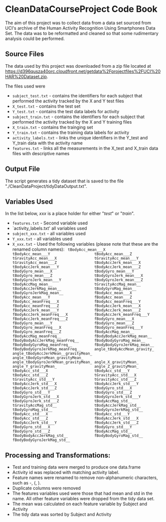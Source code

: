 # CleanDataCourseProject Code Book
The aim of this project was to collect data from a data set sourced from UCI's archive of the Human Activity Recognition Using Smartphones Data Set. The data was to be reformatted and cleaned so that some rudimentary analysis could be performed.

## Source Files
The data used by this project was downloaded from a zip file located at https://d396qusza40orc.cloudfront.net/getdata%2Fprojectfiles%2FUCI%20HAR%20Dataset.zip.

The files used were
* `subject_test.txt` - contains the identifiers for each subject that performed the activity tracked by the X and Y test files
* `X_test.txt` - contains the test set 
* `Y_test.txt` - contains the test data labels for activity
* `subject_train.txt` - contains the identifiers for each subject that performed the activity tracked by the X and Y training files
* `X_train.txt` - contains the trainging set 
* `Y_train.txt` - contains the training data labels for activity
* `activity_labels.txt` - links the unique identifiers in the Y_test and Y_train data with the activity name
* `features.txt` - links all the measurements in the X_test and X_train data files with descriptive names

## Output File
The script generates a tidy dataset that is saved to the file "./CleanDataProject/tidyDataOutput.txt".
 
## Variables Used

In the list below, _xxx_ is a place holder for either "_test_" or "_train_".
* `features.txt` - Second variable used
* `activity_labels.txt' all variables used
* `subject_xxx.txt` - all variables used
* `Y_xxx.txt` - all variables used
* `X_xxx.txt` - Used the following variables (please note that these are the renamed column names):
`
tBodyAcc_mean___X					 tBodyAcc_mean___Y                   
tBodyAcc_mean___Z
tGravityAcc_mean___X                 tGravityAcc_mean___Y                 tGravityAcc_mean___Z                
tBodyAccJerk_mean___X                tBodyAccJerk_mean___Y                tBodyAccJerk_mean___Z                tBodyGyro_mean___X                  
tBodyGyro_mean___Y                   tBodyGyro_mean___Z                   tBodyGyroJerk_mean___X               tBodyGyroJerk_mean___Y              
tBodyGyroJerk_mean___Z               tBodyAccMag_mean__                   tGravityAccMag_mean__                tBodyAccJerkMag_mean__              
tBodyGyroMag_mean__                  tBodyGyroJerkMag_mean__              fBodyAcc_mean___X                    fBodyAcc_mean___Y                   
fBodyAcc_mean___Z                    fBodyAcc_meanFreq___X                fBodyAcc_meanFreq___Y                fBodyAcc_meanFreq___Z               
fBodyAccJerk_mean___X                fBodyAccJerk_mean___Y                fBodyAccJerk_mean___Z                fBodyAccJerk_meanFreq___X           
fBodyAccJerk_meanFreq___Y            fBodyAccJerk_meanFreq___Z            fBodyGyro_mean___X                   fBodyGyro_mean___Y                  
fBodyGyro_mean___Z                   fBodyGyro_meanFreq___X               fBodyGyro_meanFreq___Y               fBodyGyro_meanFreq___Z              
fBodyAccMag_mean__                   fBodyAccMag_meanFreq__               fBodyBodyAccJerkMag_mean__           fBodyBodyAccJerkMag_meanFreq__      
fBodyBodyGyroMag_mean__              fBodyBodyGyroMag_meanFreq__          fBodyBodyGyroJerkMag_mean__          fBodyBodyGyroJerkMag_meanFreq__     
angle_tBodyAccMean_gravity_          angle_tBodyAccJerkMean__gravityMean_ angle_tBodyGyroMean_gravityMean_     angle_tBodyGyroJerkMean_gravityMean_
angle_X_gravityMean_                 angle_Y_gravityMean_                 angle_Z_gravityMean_                 tBodyAcc_std___X                    
tBodyAcc_std___Y                     tBodyAcc_std___Z                     tGravityAcc_std___X                  tGravityAcc_std___Y                 
tGravityAcc_std___Z                  tBodyAccJerk_std___X                 tBodyAccJerk_std___Y                 tBodyAccJerk_std___Z                
tBodyGyro_std___X                    tBodyGyro_std___Y                    tBodyGyro_std___Z                    tBodyGyroJerk_std___X               
tBodyGyroJerk_std___Y                tBodyGyroJerk_std___Z                tBodyAccMag_std__                    tGravityAccMag_std__                
tBodyAccJerkMag_std__                tBodyGyroMag_std__                   tBodyGyroJerkMag_std__               fBodyAcc_std___X                    
fBodyAcc_std___Y                     fBodyAcc_std___Z                     fBodyAccJerk_std___X                 fBodyAccJerk_std___Y                
fBodyAccJerk_std___Z                 fBodyGyro_std___X                    fBodyGyro_std___Y                    fBodyGyro_std___Z                   
fBodyAccMag_std__                    fBodyBodyAccJerkMag_std__            fBodyBodyGyroMag_std__               fBodyBodyGyroJerkMag_std__`          

## Processing and Transformations:
* Test and training data were merged to produce one data.frame
* Activity id was replaced with matching activity label.
* Feature names were renamed to remove non-alphanumeric characters, such as -, (, ).
* Duplicate columns were removed
* The features variables used were those that had mean and std in the name. All other feature variables were dropped from the tidy data set.
* The mean was calculated on each feature variable by Subject and Activity
* The tidy data was sorted by Subject and Activity